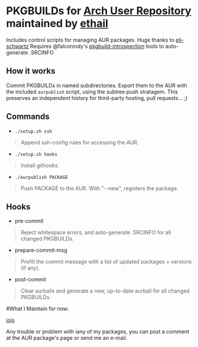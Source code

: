 # PKGBUILDs for [Arch User Repository](https://aur.archlinux.org) maintained by [ethail](https://aur.archlinux.org/packages/?SeB=m&K=ethail)
Includes control scripts for managing AUR packages. Huge thanks to [eli-schwartz](https://github.com/eli-schwartz/pkgbuilds)
Requires @falconindy's [pkgbuild-introspection](https://aur.archlinux.org/packages/pkgbuild-introspection-git) tools to auto-generate .SRCINFO

## How it works
Commit PKGBUILDs in named subdirectories. Export them to the AUR with the included `aurpublish` script, using the subtree push stratagem.
This preserves an independent history for third-party hosting, pull requests... ;)


## Commands
* `./setup.sh ssh`
> Append ssh-config rules for accessing the AUR.

* `./setup.sh hooks`
> Install githooks.

* `./aurpublish PACKAGE`
> Push PACKAGE to the AUR. With "--new", registers the package.

## Hooks
* pre-commit
> Reject whitespace errors, and auto-generate .SRCINFO for all changed PKGBUILDs.

* prepare-commit-msg
> Prefill the commit message with a list of updated packages + versions (if any).

* post-commit
> Clear aurballs and generate a new, up-to-date aurball for all changed PKGBUILDs.

#What I Maintain for now:

[iojs](https://aur.archlinux.org/packages/iojs/)

Any trouble or problem with iany of my packages, you can post a comment at the AUR package's page or send me an e-mail. 
